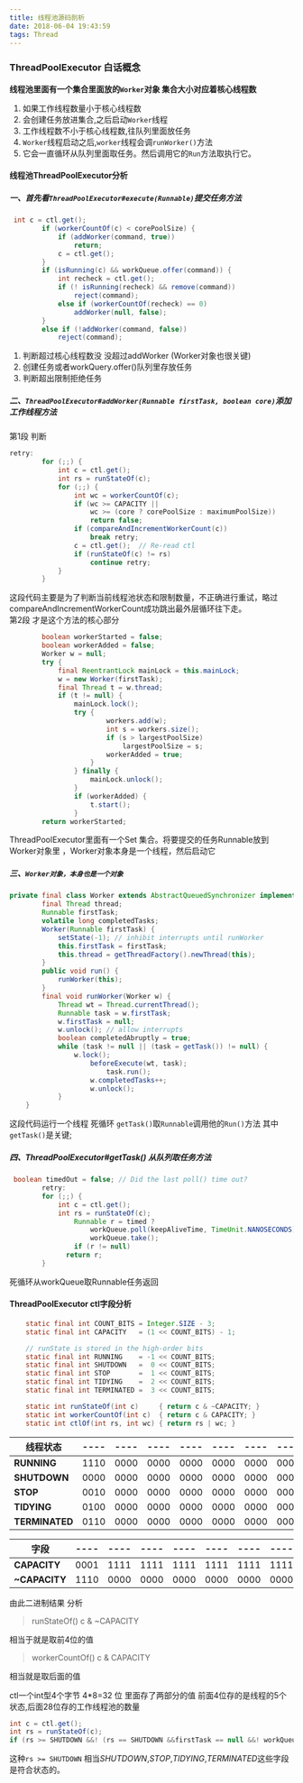 ```yaml
---
title: 线程池源码剖析
date: 2018-06-04 19:43:59
tags: Thread
---
```


### ThreadPoolExecutor 白话概念
**线程池里面有一个集合里面放的`Worker`对象 集合大小对应着核心线程数**  
1. 如果工作线程数量小于核心线程数  
2. 会创建任务放进集合,之后启动`Worker`线程  
3. 工作线程数不小于核心线程数,往队列里面放任务  
4. `Worker`线程启动之后,`worker`线程会调`runWorker()`方法  
5. 它会一直循环从队列里面取任务。然后调用它的`Run`方法取执行它。  
<!-- more -->


#### 线程池ThreadPoolExecutor分析   
##### 一、首先看`ThreadPoolExecutor#execute(Runnable)`提交任务方法
``` java
 int c = ctl.get();
        if (workerCountOf(c) < corePoolSize) {
            if (addWorker(command, true))
                return;
            c = ctl.get();
        }
        if (isRunning(c) && workQueue.offer(command)) {
            int recheck = ctl.get();
            if (! isRunning(recheck) && remove(command))
                reject(command);
            else if (workerCountOf(recheck) == 0)
                addWorker(null, false);
        }
        else if (!addWorker(command, false))
            reject(command);
```

1. 判断超过核心线程数没 没超过addWorker (Worker对象也很关键)
2. 创建任务或者workQuery.offer()队列里存放任务
3. 判断超出限制拒绝任务

##### 二、`ThreadPoolExecutor#addWorker(Runnable firstTask, boolean core)`添加工作线程方法
第1段 判断
``` java
retry:
        for (;;) {
            int c = ctl.get();
            int rs = runStateOf(c);
            for (;;) {
                int wc = workerCountOf(c);
                if (wc >= CAPACITY ||
                    wc >= (core ? corePoolSize : maximumPoolSize))
                    return false;
                if (compareAndIncrementWorkerCount(c))
                    break retry;
                c = ctl.get();  // Re-read ctl
                if (runStateOf(c) != rs)
                    continue retry;      
            }
        }
```
这段代码主要是为了判断当前线程池状态和限制数量，不正确进行重试，略过compareAndIncrementWorkerCount成功跳出最外层循环往下走。  
第2段 才是这个方法的核心部分
``` java
        boolean workerStarted = false;
        boolean workerAdded = false;
        Worker w = null;
        try {
            final ReentrantLock mainLock = this.mainLock;
            w = new Worker(firstTask);
            final Thread t = w.thread;
            if (t != null) {
                mainLock.lock();
                try {
                        workers.add(w);
                        int s = workers.size();
                        if (s > largestPoolSize)
                            largestPoolSize = s;
                        workerAdded = true;
                    }
                } finally {
                    mainLock.unlock();
                }
                if (workerAdded) {
                    t.start();      
                }
        return workerStarted;
```
ThreadPoolExecutor里面有一个Set<Worker> 集合。将要提交的任务Runnable放到Worker对象里 ，Worker对象本身是一个线程，然后启动它
##### 三、`Worker对象，本身也是一个对象`
``` java
private final class Worker extends AbstractQueuedSynchronizer implements Runnable
        final Thread thread;
        Runnable firstTask;
        volatile long completedTasks;
        Worker(Runnable firstTask) {
            setState(-1); // inhibit interrupts until runWorker
            this.firstTask = firstTask;
            this.thread = getThreadFactory().newThread(this);
        }
        public void run() {
            runWorker(this);
        }
        final void runWorker(Worker w) {
            Thread wt = Thread.currentThread();
            Runnable task = w.firstTask;
            w.firstTask = null;
            w.unlock(); // allow interrupts
            boolean completedAbruptly = true;
            while (task != null || (task = getTask()) != null) {
                w.lock();
                    beforeExecute(wt, task);
                        task.run();
                    w.completedTasks++;
                    w.unlock();
            }
    }
```
这段代码运行一个线程 死循环 `getTask()`取`Runnable`调用他的`Run()`方法 其中`getTask()`是关键;

##### 四、ThreadPoolExecutor#getTask() 从队列取任务方法
``` java
 boolean timedOut = false; // Did the last poll() time out?
        retry:
        for (;;) {
            int c = ctl.get();
            int rs = runStateOf(c);  
                Runnable r = timed ?
                    workQueue.poll(keepAliveTime, TimeUnit.NANOSECONDS) :
                    workQueue.take();
                if (r != null)
              return r;          
        }
```
死循环从workQueue取Runnable任务返回



#### ThreadPoolExecutor ctl字段分析
``` java
    static final int COUNT_BITS = Integer.SIZE - 3;
    static final int CAPACITY   = (1 << COUNT_BITS) - 1;

    // runState is stored in the high-order bits
    static final int RUNNING    = -1 << COUNT_BITS;
    static final int SHUTDOWN   =  0 << COUNT_BITS;
    static final int STOP       =  1 << COUNT_BITS;
    static final int TIDYING    =  2 << COUNT_BITS;
    static final int TERMINATED =  3 << COUNT_BITS;

    static int runStateOf(int c)     { return c & ~CAPACITY; }
    static int workerCountOf(int c)  { return c & CAPACITY; }
    static int ctlOf(int rs, int wc) { return rs | wc; }
```

|线程状态|----|----|----|----|----|----|----|----|十进制数值|
|------|---|---|---|---|---|---|---|---|---|
|**RUNNING**   |1110|0000|0000|0000|0000|0000|0000|0000|-536870912|  
|**SHUTDOWN**  |0000|0000|0000|0000|0000|0000|0000|0000|0|
|**STOP**      |0010|0000|0000|0000|0000|0000|0000|0000|536870912|
|**TIDYING**   |0100|0000|0000|0000|0000|0000|0000|0000|1073741824|
|**TERMINATED**|0110|0000|0000|0000|0000|0000|0000|0000|1610612736|


|字段|----|----|----|----|----|----|----|----|十进制数值|
|------|---|---|---|---|---|---|---|---|---|
|**CAPACITY**  |0001|1111|1111|1111|1111|1111|1111|1111|536870911|
|**~CAPACITY** |1110|0000|0000|0000|0000|0000|0000|0000|-536870912|

由此二进制结果 分析
> runStateOf() c & ~CAPACITY      

相当于就是取前4位的值


> workerCountOf() c & CAPACITY   

相当就是取后面的值

ctl一个int型4个字节 4*8=32 位 里面存了两部分的值
前面4位存的是线程的5个状态,后面28位存的工作线程池的数量

``` java
int c = ctl.get();
int rs = runStateOf(c);
if (rs >= SHUTDOWN &&! (rs == SHUTDOWN &&firstTask == null &&! workQueue.isEmpty()));
```
这种`rs >= SHUTDOWN` 相当*SHUTDOWN*,*STOP*,*TIDYING*,*TERMINATED*这些字段是符合状态的。

<br>